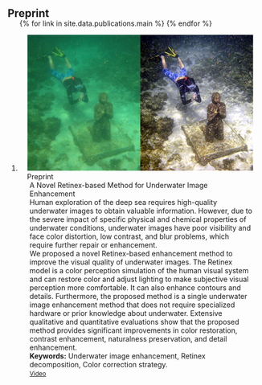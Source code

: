 <h1 id="publications"></h1>

<h2 style="margin: 60px 0px -15px;">Preprint</h2>


<div class="publications">
<ol class="bibliography">

{% for link in site.data.publications.main %}
{% endfor %}

<li>
<div class="pub-row">
  <div class="col-sm-3 abbr" style="position: relative;padding-right: 15px;padding-left: 15px;">
    <img src="files/un1.png" class="teaser img-fluid z-depth-1">
            <abbr class="badge">Preprint</abbr>
  </div>
  <div class="col-sm-9" style="position: relative;padding-right: 15px;padding-left: 20px;">
      <div class="title">A Novel Retinex-based Method for Underwater Image Enhancement</div>
      <div class="periodical">
      Human exploration of the deep sea requires high-quality underwater images to obtain valuable information. However, due to the severe impact of specific physical and chemical properties of underwater conditions, underwater images have poor visibility and face color distortion, low contrast, and blur problems, which require further repair or enhancement.
      <br>We proposed a novel Retinex-based enhancement method to improve the visual quality of underwater images. The Retinex model is a color perception simulation of the human visual system and can restore color and adjust lighting to make subjective visual perception more comfortable. It can also enhance contours and details. Furthermore, the proposed method is a single underwater image enhancement method that does not require specialized hardware or prior knowledge about underwater. Extensive qualitative and quantitative evaluations show that the proposed method provides significant improvements in color restoration, contrast enhancement, naturalness preservation, and detail enhancement.
      <br><strong>Keywords:</strong> Underwater image enhancement, Retinex decomposition, Color correction strategy.
      </div>
    <div class="links">
      <a href="https://youtu.be/D2sRUVyj0YU" class="btn btn-sm z-depth-0" role="button" target="_blank" style="font-size:12px;">Video</a>
    </div>
  </div>
</div>
</li>


</ol>
</div>

